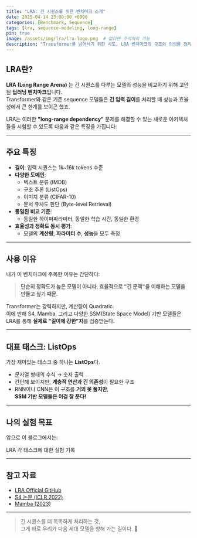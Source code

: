 ```yaml
---
title: "LRA: 긴 시퀀스를 위한 벤치마크 소개"
date: 2025-04-14 23:00:00 +0900
categories: [Benchmark, Sequence]
tags: [lra, sequence-modeling, long-range]
pin: true
image: /assets/img/lra/lra-logo.png  # 없다면 주석처리 가능
description: "Transformer를 넘어서기 위한 시도, LRA 벤치마크의 구조와 의의를 정리합니다."
---
```


## LRA란?

**LRA (Long Range Arena)** 는 긴 시퀀스를 다루는 모델의 성능을 비교하기 위해 고안된 **딥러닝 벤치마크**입니다.  
Transformer와 같은 기존 sequence 모델들은 **긴 입력 길이**를 처리할 때 성능과 효율성에서 큰 한계를 보이곤 했죠.

LRA는 이러한 **"long-range dependency"** 문제를 해결할 수 있는 새로운 아키텍처들을 시험할 수 있도록 다음과 같은 특징을 가집니다:

---

## 주요 특징

- **길이**: 입력 시퀀스는 1k~16k tokens 수준
- **다양한 도메인**:
  - 텍스트 분류 (IMDB)
  - 구조 추론 (ListOps)
  - 이미지 분류 (CIFAR-10)
  - 문서 유사도 판단 (Byte-level Retrieval)
- **통일된 비교 기준**:
  - 동일한 하이퍼파라미터, 동일한 학습 시간, 동일한 환경
- **효율성과 정확도 동시 평가**:
  - 모델의 **계산량**, **파라미터 수**, **성능**을 모두 측정

---

## 사용 이유

내가 이 벤치마크에 주목한 이유는 간단하다:

> **단순히 정확도가 높은 모델이 아니라, 효율적으로 "긴 문맥"을 이해하는 모델을 만들고 싶기 때문.**

Transformer는 강력하지만, 계산량이 Quadratic.  
이에 반해 S4, Mamba, 그리고 다양한 SSM(State Space Model) 기반 모델들은 LRA를 통해 **실제로 “길이에 강한”지**를 검증받는다.

---

## 대표 태스크: ListOps

가장 재미있는 태스크 중 하나는 **ListOps**다.

- 문자열 형태의 수식 → 숫자 출력
- 간단해 보이지만, **계층적 연산과 긴 의존성**이 필요한 구조
- RNN이나 CNN은 이 구조를 **거의 못 풀지만**,  
  **SSM 기반 모델들은 이걸 잘 푼다!**

---

## 나의 실험 목표

앞으로 이 블로그에서는:

LRA 각 태스크에 대한 실험 기록



---

## 참고 자료

- [LRA Official GitHub](https://github.com/google-research/long-range-arena)
- [S4 논문 (ICLR 2022)](https://arxiv.org/abs/2111.00396)
- [Mamba (2023)](https://arxiv.org/abs/2312.00752)

---

> 긴 시퀀스를 더 똑똑하게 처리하는 것,  
> 그게 바로 우리가 다음 세대 모델을 향해 가는 길이다. 🧠
